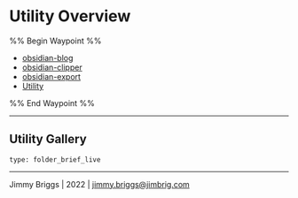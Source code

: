 # Utility Overview

%% Begin Waypoint %%

* [obsidian-blog](obsidian-blog.md)
* [obsidian-clipper](obsidian-clipper.md)
* [obsidian-export](obsidian-export.md)
* [Utility](../../../Utility/Utility.md)

%% End Waypoint %%

---

## Utility Gallery

````ccard
type: folder_brief_live
````

---

Jimmy Briggs | 2022 | <jimmy.briggs@jimbrig.com>

